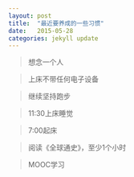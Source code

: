 ```yaml
---
layout: post
title:  "最近要养成的一些习惯"
date:   2015-05-28
categories: jekyll update
---
```


> 想念一个人

> 上床不带任何电子设备

> 继续坚持跑步

> 11:30上床睡觉

> 7:00起床

> 阅读《全球通史》，至少1个小时

> MOOC学习
